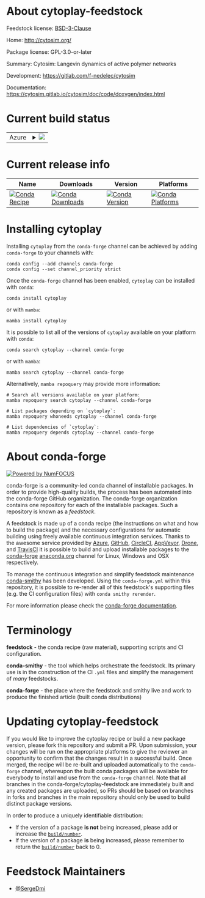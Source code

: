 About cytoplay-feedstock
========================

Feedstock license: [BSD-3-Clause](https://github.com/conda-forge/cytoplay-feedstock/blob/main/LICENSE.txt)

Home: http://cytosim.org/

Package license: GPL-3.0-or-later

Summary: Cytosim: Langevin dynamics of active polymer networks

Development: https://gitlab.com/f-nedelec/cytosim

Documentation: https://cytosim.gitlab.io/cytosim/doc/code/doxygen/index.html

Current build status
====================


<table>
    
  <tr>
    <td>Azure</td>
    <td>
      <details>
        <summary>
          <a href="https://dev.azure.com/conda-forge/feedstock-builds/_build/latest?definitionId=23494&branchName=main">
            <img src="https://dev.azure.com/conda-forge/feedstock-builds/_apis/build/status/cytoplay-feedstock?branchName=main">
          </a>
        </summary>
        <table>
          <thead><tr><th>Variant</th><th>Status</th></tr></thead>
          <tbody><tr>
              <td>linux_64_python3.10.____cpython</td>
              <td>
                <a href="https://dev.azure.com/conda-forge/feedstock-builds/_build/latest?definitionId=23494&branchName=main">
                  <img src="https://dev.azure.com/conda-forge/feedstock-builds/_apis/build/status/cytoplay-feedstock?branchName=main&jobName=linux&configuration=linux%20linux_64_python3.10.____cpython" alt="variant">
                </a>
              </td>
            </tr><tr>
              <td>linux_64_python3.11.____cpython</td>
              <td>
                <a href="https://dev.azure.com/conda-forge/feedstock-builds/_build/latest?definitionId=23494&branchName=main">
                  <img src="https://dev.azure.com/conda-forge/feedstock-builds/_apis/build/status/cytoplay-feedstock?branchName=main&jobName=linux&configuration=linux%20linux_64_python3.11.____cpython" alt="variant">
                </a>
              </td>
            </tr><tr>
              <td>linux_64_python3.12.____cpython</td>
              <td>
                <a href="https://dev.azure.com/conda-forge/feedstock-builds/_build/latest?definitionId=23494&branchName=main">
                  <img src="https://dev.azure.com/conda-forge/feedstock-builds/_apis/build/status/cytoplay-feedstock?branchName=main&jobName=linux&configuration=linux%20linux_64_python3.12.____cpython" alt="variant">
                </a>
              </td>
            </tr><tr>
              <td>linux_64_python3.9.____cpython</td>
              <td>
                <a href="https://dev.azure.com/conda-forge/feedstock-builds/_build/latest?definitionId=23494&branchName=main">
                  <img src="https://dev.azure.com/conda-forge/feedstock-builds/_apis/build/status/cytoplay-feedstock?branchName=main&jobName=linux&configuration=linux%20linux_64_python3.9.____cpython" alt="variant">
                </a>
              </td>
            </tr><tr>
              <td>osx_64_python3.10.____cpython</td>
              <td>
                <a href="https://dev.azure.com/conda-forge/feedstock-builds/_build/latest?definitionId=23494&branchName=main">
                  <img src="https://dev.azure.com/conda-forge/feedstock-builds/_apis/build/status/cytoplay-feedstock?branchName=main&jobName=osx&configuration=osx%20osx_64_python3.10.____cpython" alt="variant">
                </a>
              </td>
            </tr><tr>
              <td>osx_64_python3.11.____cpython</td>
              <td>
                <a href="https://dev.azure.com/conda-forge/feedstock-builds/_build/latest?definitionId=23494&branchName=main">
                  <img src="https://dev.azure.com/conda-forge/feedstock-builds/_apis/build/status/cytoplay-feedstock?branchName=main&jobName=osx&configuration=osx%20osx_64_python3.11.____cpython" alt="variant">
                </a>
              </td>
            </tr><tr>
              <td>osx_64_python3.12.____cpython</td>
              <td>
                <a href="https://dev.azure.com/conda-forge/feedstock-builds/_build/latest?definitionId=23494&branchName=main">
                  <img src="https://dev.azure.com/conda-forge/feedstock-builds/_apis/build/status/cytoplay-feedstock?branchName=main&jobName=osx&configuration=osx%20osx_64_python3.12.____cpython" alt="variant">
                </a>
              </td>
            </tr><tr>
              <td>osx_64_python3.9.____cpython</td>
              <td>
                <a href="https://dev.azure.com/conda-forge/feedstock-builds/_build/latest?definitionId=23494&branchName=main">
                  <img src="https://dev.azure.com/conda-forge/feedstock-builds/_apis/build/status/cytoplay-feedstock?branchName=main&jobName=osx&configuration=osx%20osx_64_python3.9.____cpython" alt="variant">
                </a>
              </td>
            </tr>
          </tbody>
        </table>
      </details>
    </td>
  </tr>
</table>

Current release info
====================

| Name | Downloads | Version | Platforms |
| --- | --- | --- | --- |
| [![Conda Recipe](https://img.shields.io/badge/recipe-cytoplay-green.svg)](https://anaconda.org/conda-forge/cytoplay) | [![Conda Downloads](https://img.shields.io/conda/dn/conda-forge/cytoplay.svg)](https://anaconda.org/conda-forge/cytoplay) | [![Conda Version](https://img.shields.io/conda/vn/conda-forge/cytoplay.svg)](https://anaconda.org/conda-forge/cytoplay) | [![Conda Platforms](https://img.shields.io/conda/pn/conda-forge/cytoplay.svg)](https://anaconda.org/conda-forge/cytoplay) |

Installing cytoplay
===================

Installing `cytoplay` from the `conda-forge` channel can be achieved by adding `conda-forge` to your channels with:

```
conda config --add channels conda-forge
conda config --set channel_priority strict
```

Once the `conda-forge` channel has been enabled, `cytoplay` can be installed with `conda`:

```
conda install cytoplay
```

or with `mamba`:

```
mamba install cytoplay
```

It is possible to list all of the versions of `cytoplay` available on your platform with `conda`:

```
conda search cytoplay --channel conda-forge
```

or with `mamba`:

```
mamba search cytoplay --channel conda-forge
```

Alternatively, `mamba repoquery` may provide more information:

```
# Search all versions available on your platform:
mamba repoquery search cytoplay --channel conda-forge

# List packages depending on `cytoplay`:
mamba repoquery whoneeds cytoplay --channel conda-forge

# List dependencies of `cytoplay`:
mamba repoquery depends cytoplay --channel conda-forge
```


About conda-forge
=================

[![Powered by
NumFOCUS](https://img.shields.io/badge/powered%20by-NumFOCUS-orange.svg?style=flat&colorA=E1523D&colorB=007D8A)](https://numfocus.org)

conda-forge is a community-led conda channel of installable packages.
In order to provide high-quality builds, the process has been automated into the
conda-forge GitHub organization. The conda-forge organization contains one repository
for each of the installable packages. Such a repository is known as a *feedstock*.

A feedstock is made up of a conda recipe (the instructions on what and how to build
the package) and the necessary configurations for automatic building using freely
available continuous integration services. Thanks to the awesome service provided by
[Azure](https://azure.microsoft.com/en-us/services/devops/), [GitHub](https://github.com/),
[CircleCI](https://circleci.com/), [AppVeyor](https://www.appveyor.com/),
[Drone](https://cloud.drone.io/welcome), and [TravisCI](https://travis-ci.com/)
it is possible to build and upload installable packages to the
[conda-forge](https://anaconda.org/conda-forge) [anaconda.org](https://anaconda.org/)
channel for Linux, Windows and OSX respectively.

To manage the continuous integration and simplify feedstock maintenance
[conda-smithy](https://github.com/conda-forge/conda-smithy) has been developed.
Using the ``conda-forge.yml`` within this repository, it is possible to re-render all of
this feedstock's supporting files (e.g. the CI configuration files) with ``conda smithy rerender``.

For more information please check the [conda-forge documentation](https://conda-forge.org/docs/).

Terminology
===========

**feedstock** - the conda recipe (raw material), supporting scripts and CI configuration.

**conda-smithy** - the tool which helps orchestrate the feedstock.
                   Its primary use is in the construction of the CI ``.yml`` files
                   and simplify the management of *many* feedstocks.

**conda-forge** - the place where the feedstock and smithy live and work to
                  produce the finished article (built conda distributions)


Updating cytoplay-feedstock
===========================

If you would like to improve the cytoplay recipe or build a new
package version, please fork this repository and submit a PR. Upon submission,
your changes will be run on the appropriate platforms to give the reviewer an
opportunity to confirm that the changes result in a successful build. Once
merged, the recipe will be re-built and uploaded automatically to the
`conda-forge` channel, whereupon the built conda packages will be available for
everybody to install and use from the `conda-forge` channel.
Note that all branches in the conda-forge/cytoplay-feedstock are
immediately built and any created packages are uploaded, so PRs should be based
on branches in forks and branches in the main repository should only be used to
build distinct package versions.

In order to produce a uniquely identifiable distribution:
 * If the version of a package **is not** being increased, please add or increase
   the [``build/number``](https://docs.conda.io/projects/conda-build/en/latest/resources/define-metadata.html#build-number-and-string).
 * If the version of a package **is** being increased, please remember to return
   the [``build/number``](https://docs.conda.io/projects/conda-build/en/latest/resources/define-metadata.html#build-number-and-string)
   back to 0.

Feedstock Maintainers
=====================

* [@SergeDmi](https://github.com/SergeDmi/)

